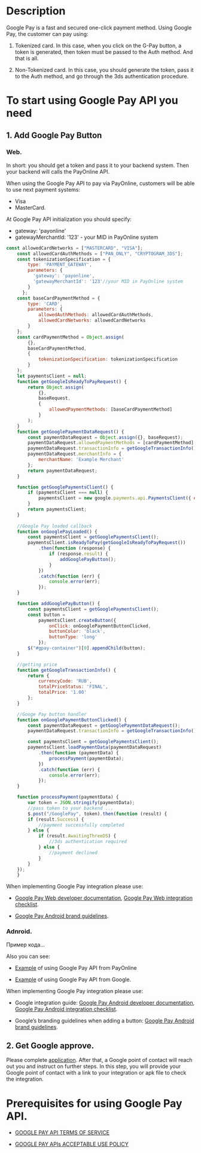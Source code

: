 # Description

Google Pay is a fast and secured one-click payment method. Using Google Pay, the customer can pay using:

1) Tokenized card. In this case, when you click on the G-Pay button, a token is generated, then token must be passed to the Auth method. And that is all.

2) Non-Tokenized card. In this case, you should generate the token, pass it to the Auth method, and go through the 3ds authentication procedure.

 

# To start using Google Pay API you need

## 1. Add Google Pay Button

### Web.

In short: you should get a token and pass it to your backend system. Then your backend will calls the PayOnline API.

When using the Google Pay API to pay via PayOnline, customers will be able to use next payment systems:
* Visa
* MasterCard.

At Google Pay API initialization you should specify:

* gateway: 'payonline'
* gatewayMerchantId: '123' - your MID in PayOnline system


```javascript
const allowedCardNetworks = ["MASTERCARD", "VISA"];
    const allowedCardAuthMethods = ["PAN_ONLY", "CRYPTOGRAM_3DS"];
    const tokenizationSpecification = {
        type: 'PAYMENT_GATEWAY',
        parameters: {
          'gateway': 'payonline',
          'gatewayMerchantId': '123'//your MID in PayOnline system
        }
      };
    const baseCardPaymentMethod = {
        type: 'CARD',
        parameters: {
            allowedAuthMethods: allowedCardAuthMethods,
            allowedCardNetworks: allowedCardNetworks
        }
    };
    const cardPaymentMethod = Object.assign(
        {},
        baseCardPaymentMethod,
        {
            tokenizationSpecification: tokenizationSpecification
        }
    );
    let paymentsClient = null;
    function getGoogleIsReadyToPayRequest() {
        return Object.assign(
            {},
            baseRequest,
            {
                allowedPaymentMethods: [baseCardPaymentMethod]
            }
        );
    }
    function getGooglePaymentDataRequest() {
        const paymentDataRequest = Object.assign({}, baseRequest);
        paymentDataRequest.allowedPaymentMethods = [cardPaymentMethod];
        paymentDataRequest.transactionInfo = getGoogleTransactionInfo();
        paymentDataRequest.merchantInfo = {
            merchantName: 'Example Merchant'
        };
        return paymentDataRequest;
    }

    function getGooglePaymentsClient() {
        if (paymentsClient === null) {
            paymentsClient = new google.payments.api.PaymentsClient({ environment: 'PRODUCTION' });
        }
        return paymentsClient;
    }
    
    //Google Pay loaded callback
    function onGooglePayLoaded() {
        const paymentsClient = getGooglePaymentsClient();
        paymentsClient.isReadyToPay(getGoogleIsReadyToPayRequest())
            .then(function (response) {
                if (response.result) {
                    addGooglePayButton();
                }
            })
            .catch(function (err) {
                console.error(err);
            });
    }

    function addGooglePayButton() {
        const paymentsClient = getGooglePaymentsClient();
        const button =
            paymentsClient.createButton({
                onClick: onGooglePaymentButtonClicked,
                buttonColor: 'black',
                buttonType: 'long'
            });
        $("#gpay-container")[0].appendChild(button);
    }

    //getting price
    function getGoogleTransactionInfo() {
        return {
            currencyCode: 'RUB',
            totalPriceStatus: 'FINAL',
            totalPrice: '1.00'
        };
    }

    //Googe Pay button handler
    function onGooglePaymentButtonClicked() {
        const paymentDataRequest = getGooglePaymentDataRequest();
        paymentDataRequest.transactionInfo = getGoogleTransactionInfo();

        const paymentsClient = getGooglePaymentsClient();
        paymentsClient.loadPaymentData(paymentDataRequest)
            .then(function (paymentData) {
                processPayment(paymentData);
            })
            .catch(function (err) {
                console.error(err);
            });
    }

    function processPayment(paymentData) {
        var token = JSON.stringify(paymentData);
        //pass token to your backend ...
        $.post("/GooglePay", token).then(function (result) {
        if (result.Success) {
            //payment successfully completed
        } else {
            if (result.AwaitingThreeDS) { 
                //3ds authentication required
            } else {
                //payment declined
            }
        }
    });
    }
```

 
When implementing Google Pay integration please use:

* [Google Pay Web developer documentation](https://developers.google.com/pay/api/web/overview), [Google Pay Web integration checklist](https://developers.google.com/pay/api/web/guides/test-and-deploy/integration-checklist).

* [ Google Pay Android brand guidelines](https://developers.google.com/pay/api/web/guides/brand-guidelines).

### Adnroid.

Пример кода…

Also you can see:

* [Example](https://github.com/PayOnlineSystem/PayOnline.AndroidSample) of using Google Pay API from PayOnline

* [Example](https://github.com/google-pay/android-quickstart) of using Google Pay API from Google.

When implementing Google Pay integration please use:

* Google integration guide:  [Google Pay Android developer documentation](https://developers.google.com/pay/api/android/overview), [Google Pay Android integration checklist](https://developers.google.com/pay/api/android/guides/test-and-deploy/integration-checklist).

* Google’s branding guidelines when adding a button:  [Google Pay Android brand guidelines](https://developers.google.com/pay/api/android/guides/brand-guidelines).

 

## 2. Get Google approve.

Please complete [application](https://services.google.com/fb/forms/googlepayAPIenable). After that, a Google point of contact will reach out you and instruct on further steps. In this step, you will provide your Google point of contact with a link to your integration or apk file to check the integration.

 

# Prerequisites for using Google Pay API.

* [ GOOGLE PAY API TERMS OF SERVICE](https://payments.developers.google.com/terms/sellertos)

* [ GOOGLE PAY APIs ACCEPTABLE USE POLICY](https://payments.developers.google.com/terms/aup)
